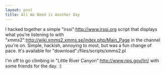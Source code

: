 ```yaml
--- 
layout: post
title: All We Need is Another Day
---
```

I hacked together a simple "irssi":http://www.irssi.org script that displays what you're listening to with "xmms2":http://wiki.xmms2.xmms.se/index.php/Main_Page in the channel you're on.  Simple, hackish, annoying to most, but was a fun change of pace.  It's available for "download":/files/scripts/xmms2.pl


I'm off to go climbing in "Little River Canyon":http://www.nps.gov/liri/ with some friends for the day. :)
